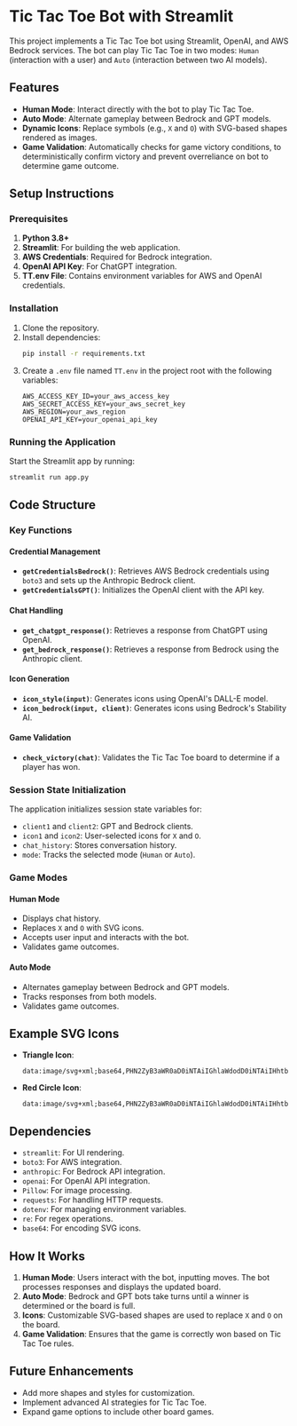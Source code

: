 # Tic Tac Toe Bot with Streamlit

This project implements a Tic Tac Toe bot using Streamlit, OpenAI, and AWS Bedrock services. The bot can play Tic Tac Toe in two modes: `Human` (interaction with a user) and `Auto` (interaction between two AI models).

## Features

- **Human Mode**: Interact directly with the bot to play Tic Tac Toe.
- **Auto Mode**: Alternate gameplay between Bedrock and GPT models.
- **Dynamic Icons**: Replace symbols (e.g., `X` and `O`) with SVG-based shapes rendered as images.
- **Game Validation**: Automatically checks for game victory conditions, to deterministically confirm victory and prevent overreliance on bot to determine game outcome.

## Setup Instructions

### Prerequisites

1. **Python 3.8+**
2. **Streamlit**: For building the web application.
3. **AWS Credentials**: Required for Bedrock integration.
4. **OpenAI API Key**: For ChatGPT integration.
5. **TT.env File**: Contains environment variables for AWS and OpenAI credentials.

### Installation

1. Clone the repository.
2. Install dependencies:
   ```bash
   pip install -r requirements.txt
   ```
3. Create a `.env` file named `TT.env` in the project root with the following variables:
   ```env
   AWS_ACCESS_KEY_ID=your_aws_access_key
   AWS_SECRET_ACCESS_KEY=your_aws_secret_key
   AWS_REGION=your_aws_region
   OPENAI_API_KEY=your_openai_api_key
   ```

### Running the Application

Start the Streamlit app by running:

```bash
streamlit run app.py
```

## Code Structure

### Key Functions

#### Credential Management

- **`getCredentialsBedrock()`**: Retrieves AWS Bedrock credentials using `boto3` and sets up the Anthropic Bedrock client.
- **`getCredentialsGPT()`**: Initializes the OpenAI client with the API key.

#### Chat Handling

- **`get_chatgpt_response()`**: Retrieves a response from ChatGPT using OpenAI.
- **`get_bedrock_response()`**: Retrieves a response from Bedrock using the Anthropic client.

#### Icon Generation

- **`icon_style(input)`**: Generates icons using OpenAI's DALL-E model.
- **`icon_bedrock(input, client)`**: Generates icons using Bedrock's Stability AI.

#### Game Validation

- **`check_victory(chat)`**: Validates the Tic Tac Toe board to determine if a player has won.

### Session State Initialization

The application initializes session state variables for:

- `client1` and `client2`: GPT and Bedrock clients.
- `icon1` and `icon2`: User-selected icons for `X` and `O`.
- `chat_history`: Stores conversation history.
- `mode`: Tracks the selected mode (`Human` or `Auto`).

### Game Modes

#### Human Mode

- Displays chat history.
- Replaces `X` and `O` with SVG icons.
- Accepts user input and interacts with the bot.
- Validates game outcomes.

#### Auto Mode

- Alternates gameplay between Bedrock and GPT models.
- Tracks responses from both models.
- Validates game outcomes.

## Example SVG Icons

- **Triangle Icon**:
  ```
  data:image/svg+xml;base64,PHN2ZyB3aWR0aD0iNTAiIGhlaWdodD0iNTAiIHhtbG5zPSJodHRwOi8vd3d3LnczLm9yZy8yMDAwL3N2ZyI+CiAgPHBvbHlnb24gcG9pbnRzPSIyNSwwIDUwLDUwIDAsNTAiIHN0eWxlPSJmaWxsOmJsdWU7c3Ryb2tlOmJsYWNrO3N0cm9rZS13aWR0aDoxIiAvPgo8L3N2Zz4=
  ```
- **Red Circle Icon**:
  ```
  data:image/svg+xml;base64,PHN2ZyB3aWR0aD0iNTAiIGhlaWdodD0iNTAiIHhtbG5zPSJodHRwOi8vd3d3LnczLm9yZy8yMDAwL3N2ZyI+PHNpcmNsZSBjeD0iMjUiIGN5PSIyNSIgcj0iMjAiIGZpbGw9InJlZCIgLz48L3N2Zz4=
  ```

## Dependencies

- `streamlit`: For UI rendering.
- `boto3`: For AWS integration.
- `anthropic`: For Bedrock API integration.
- `openai`: For OpenAI API integration.
- `Pillow`: For image processing.
- `requests`: For handling HTTP requests.
- `dotenv`: For managing environment variables.
- `re`: For regex operations.
- `base64`: For encoding SVG icons.

## How It Works

1. **Human Mode**: Users interact with the bot, inputting moves. The bot processes responses and displays the updated board.
2. **Auto Mode**: Bedrock and GPT bots take turns until a winner is determined or the board is full.
3. **Icons**: Customizable SVG-based shapes are used to replace `X` and `O` on the board.
4. **Game Validation**: Ensures that the game is correctly won based on Tic Tac Toe rules.

## Future Enhancements

- Add more shapes and styles for customization.
- Implement advanced AI strategies for Tic Tac Toe.
- Expand game options to include other board games.

